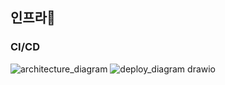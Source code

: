 ## 인프라🧬
### CI/CD
![architecture_diagram](https://github.com/member-attachments/assets/1151b52c-9dba-4220-94fd-387aa57989e2)
![deploy_diagram drawio](https://github.com/member-attachments/assets/50b7d2fa-8a53-4f4b-b36d-540e4dbb9d5e)
